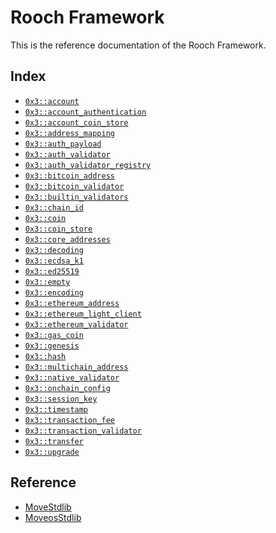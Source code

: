 
<a name="@Rooch_Framework_0"></a>

# Rooch Framework


This is the reference documentation of the Rooch Framework.


<a name="@Index_1"></a>

## Index


-  [`0x3::account`](account.md#0x3_account)
-  [`0x3::account_authentication`](account_authentication.md#0x3_account_authentication)
-  [`0x3::account_coin_store`](account_coin_store.md#0x3_account_coin_store)
-  [`0x3::address_mapping`](address_mapping.md#0x3_address_mapping)
-  [`0x3::auth_payload`](auth_payload.md#0x3_auth_payload)
-  [`0x3::auth_validator`](auth_validator.md#0x3_auth_validator)
-  [`0x3::auth_validator_registry`](auth_validator_registry.md#0x3_auth_validator_registry)
-  [`0x3::bitcoin_address`](bitcoin_address.md#0x3_bitcoin_address)
-  [`0x3::bitcoin_validator`](bitcoin_validator.md#0x3_bitcoin_validator)
-  [`0x3::builtin_validators`](builtin_validators.md#0x3_builtin_validators)
-  [`0x3::chain_id`](chain_id.md#0x3_chain_id)
-  [`0x3::coin`](coin.md#0x3_coin)
-  [`0x3::coin_store`](coin_store.md#0x3_coin_store)
-  [`0x3::core_addresses`](core_addresses.md#0x3_core_addresses)
-  [`0x3::decoding`](decoding.md#0x3_decoding)
-  [`0x3::ecdsa_k1`](ecdsa_k1.md#0x3_ecdsa_k1)
-  [`0x3::ed25519`](ed25519.md#0x3_ed25519)
-  [`0x3::empty`](empty.md#0x3_empty)
-  [`0x3::encoding`](encoding.md#0x3_encoding)
-  [`0x3::ethereum_address`](ethereum_address.md#0x3_ethereum_address)
-  [`0x3::ethereum_light_client`](ethereum_light_client.md#0x3_ethereum_light_client)
-  [`0x3::ethereum_validator`](ethereum_validator.md#0x3_ethereum_validator)
-  [`0x3::gas_coin`](gas_coin.md#0x3_gas_coin)
-  [`0x3::genesis`](genesis.md#0x3_genesis)
-  [`0x3::hash`](hash.md#0x3_hash)
-  [`0x3::multichain_address`](multichain_address.md#0x3_multichain_address)
-  [`0x3::native_validator`](native_validator.md#0x3_native_validator)
-  [`0x3::onchain_config`](onchain_config.md#0x3_onchain_config)
-  [`0x3::session_key`](session_key.md#0x3_session_key)
-  [`0x3::timestamp`](timestamp.md#0x3_timestamp)
-  [`0x3::transaction_fee`](transaction_fee.md#0x3_transaction_fee)
-  [`0x3::transaction_validator`](transaction_validator.md#0x3_transaction_validator)
-  [`0x3::transfer`](transfer.md#0x3_transfer)
-  [`0x3::upgrade`](upgrade.md#0x3_upgrade)



<a name="@Reference_2"></a>

## Reference


* [MoveStdlib](https://github.com/rooch-network/rooch/tree/main/frameworks/move-stdlib/doc)
* [MoveosStdlib](https://github.com/rooch-network/rooch/tree/main/frameworks/moveos-stdlib/doc)
